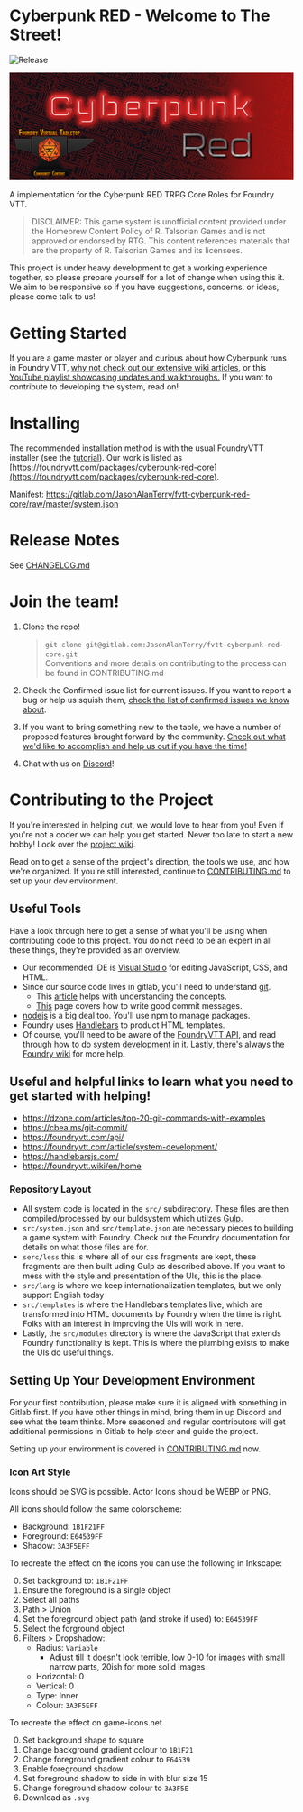 # Cyberpunk RED - Welcome to The Street!
![Release](https://img.shields.io/gitlab/v/tag/22820629?label=Latest%20Release)

![image](/images/Header-VTT.jpg)

A implementation for the Cyberpunk RED TRPG Core Roles for Foundry VTT.


>DISCLAIMER: This game system is unofficial content provided under the Homebrew Content Policy of R. Talsorian Games and is not approved or endorsed by RTG. This content references materials that are the property of R. Talsorian Games and its licensees.

This project is under heavy development to get a working experience together, so please prepare yourself for a lot of change when using this it. We aim to be responsive so if you have suggestions, concerns, or ideas, please come talk to us!

# Getting Started

If you are a game master or player and curious about how Cyberpunk runs in Foundry VTT, [why not check out our extensive wiki articles](https://gitlab.com/JasonAlanTerry/fvtt-cyberpunk-red-core/-/wikis/home), or this [YouTube playlist showcasing updates and walkthroughs.](https://www.youtube.com/playlist?list=PL4-W5wKEr1fm57F9qnF8a7opYJ1pBt36X) If you want to contribute to developing the system, read on!

# Installing

The recommended installation method is with the usual FoundryVTT installer (see the [tutorial](https://foundryvtt.com/article/tutorial/)). Our work is listed as [https://foundryvtt.com/packages/cyberpunk-red-core](https://foundryvtt.com/packages/cyberpunk-red-core).

Manifest: https://gitlab.com/JasonAlanTerry/fvtt-cyberpunk-red-core/raw/master/system.json

# Release Notes

See [CHANGELOG.md](https://gitlab.com/JasonAlanTerry/fvtt-cyberpunk-red-core/-/blob/master/CHANGELOG.md)

# Join the team!

1.  Clone the repo!<br>
    > `git clone git@gitlab.com:JasonAlanTerry/fvtt-cyberpunk-red-core.git`<br>
    Conventions and more details on contributing to the process can be found in CONTRIBUTING.md

2. Check the Confirmed issue list for current issues. If you want to report a bug or help us squish them, [check the list of confirmed issues we know about](https://gitlab.com/JasonAlanTerry/fvtt-cyberpunk-red-core/-/issues?label_name%5B%5D=Confirmed).

3. If you want to bring something new to the table, we have a number of proposed features brought forward by the community. [Check out what we'd like to accomplish and help us out if you have the time!](https://gitlab.com/JasonAlanTerry/fvtt-cyberpunk-red-core/-/issues?label_name%5B%5D=Feature)

4.  Chat with us on [Discord](https://discord.gg/hpyz2nf6Vk)!

# Contributing to the Project

If you're interested in helping out, we would love to hear from you! Even if you're not a coder we can help you get started. Never too late to start a new hobby! Look over the [project wiki](https://gitlab.com/JasonAlanTerry/fvtt-cyberpunk-red-core/-/wikis/home).

Read on to get a sense of the project's direction, the tools we use, and how we're organized. If you're still interested, continue to [CONTRIBUTING.md](https://gitlab.com/JasonAlanTerry/fvtt-cyberpunk-red-core/-/blob/dev/CONTRIBUTING.md) to set up your dev environment.

## Useful Tools

Have a look through here to get a sense of what you'll be using when contributing code to this project. You do not need to be an expert in all these things, they're provided as an overview.

- Our recommended IDE is [Visual Studio](https://code.visualstudio.com/) for editing JavaScript, CSS, and HTML.
- Since our source code lives in gitlab, you'll need to understand [git](https://git-scm.com/).
    - This [article](https://dzone.com/articles/top-20-git-commands-with-examples) helps with understanding the concepts.
    - [This](https://cbea.ms/git-commit/) page covers how to write good commit messages.
- [nodejs](https://nodejs.org/en/) is a big deal too. You'll use npm to manage packages.
- Foundry uses [Handlebars](https://handlebarsjs.com/) to product HTML templates.
- Of course, you'll need to be aware of the [FoundryVTT API](https://foundryvtt.com/api/), and read through how to do [system development](https://foundryvtt.com/article/system-development/) in it. Lastly, there's always the [Foundry wiki](https://foundryvtt.wiki/en/home) for more help.

## Useful and helpful links to learn what you need to get started with helping!

- https://dzone.com/articles/top-20-git-commands-with-examples
- https://cbea.ms/git-commit/
- https://foundryvtt.com/api/
- https://foundryvtt.com/article/system-development/
- https://handlebarsjs.com/
- https://foundryvtt.wiki/en/home

### Repository Layout

- All system code is located in the `src/` subdirectory. These files are then compiled/processed by our buldsystem which utilzes [Gulp](https://gulpjs.com/).
- `src/system.json` and `src/template.json` are necessary pieces to building a game system with Foundry. Check out the Foundry documentation for details on what those files are for.
- `serc/less` this is where all of our css fragments are kept, these fragments are then built uding Gulp as described above. If you want to mess with the style and presentation of the UIs, this is the place.
- `src/lang` is where we keep internationalization templates, but we only support English today
- `src/templates` is where the Handlebars templates live, which are transformed into HTML documents by Foundry when the time is right. Folks with an interest in improving the UIs will work in here.
- Lastly, the `src/modules` directory is where the JavaScript that extends Foundry functionality is kept. This is where the plumbing exists to make the UIs do useful things.

## Setting Up Your Development Environment

For your first contribution, please make sure it is aligned with something in Gitlab first. If you have other things in mind, bring them in up Discord and see what the team thinks. More seasoned and regular contributors will get additional permissions in Gitlab to help steer and guide the project.

Setting up your environment is covered in [CONTRIBUTING.md](https://gitlab.com/JasonAlanTerry/fvtt-cyberpunk-red-core/-/blob/dev/CONTRIBUTING.md) now.

### Icon Art Style

Icons should be SVG is possible. Actor Icons should be WEBP or PNG.

All icons should follow the same colorscheme:

* Background: `1B1F21FF`
* Foreground: `E64539FF`
* Shadow: `3A3F5EFF`

To recreate the effect on the icons you can use the following in Inkscape:

0. Set background to: `1B1F21FF`
0. Ensure the foreground is a single object
  0. Select all paths
  0. Path > Union
0. Set the foreground object path (and stroke if used) to: `E64539FF`
0. Select the forground object
0. Filters > Dropshadow:
    * Radius: `Variable`
        * Adjust till it doesn't look terrible, low 0-10 for images with small narrow parts, 20ish for more solid images
    * Horizontal: 0
    * Vertical: 0
    * Type: Inner
    * Colour: `3A3F5EFF`

To recreate the effect on game-icons.net

0. Set background shape to square
0. Change background gradient colour to `1B1F21`
0. Change foreground gradient colour to `E64539`
0. Enable foreground shadow
0. Set foreground shadow to side in with blur size 15
0. Change foreground shadow colour to `3A3F5E`
0. Download as `.svg`

